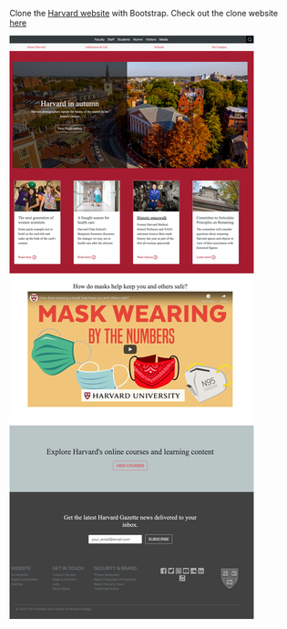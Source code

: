 Clone the [Harvard website](https://www.harvard.edu/) with Bootstrap. Check out the clone website [here](https://yinnyc.github.io/SPD1.2_Harvard-website-mockup/)

![Screenshot](/screenshot.png)
